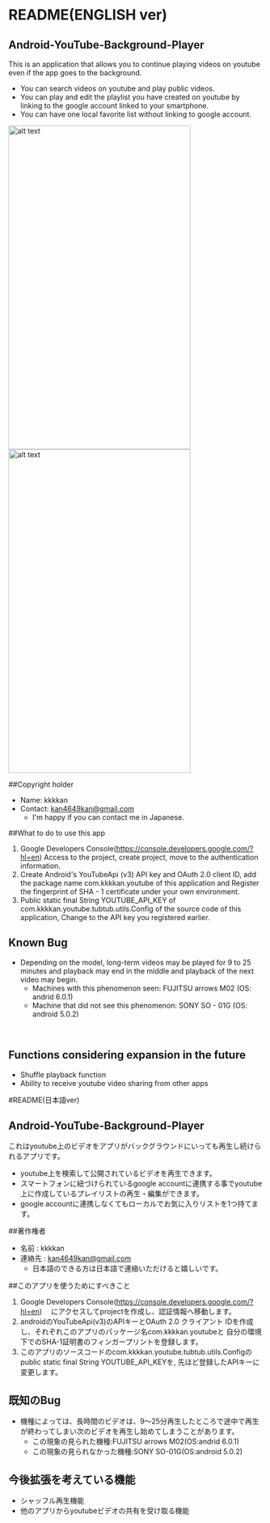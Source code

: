 # README(ENGLISH ver)
## Android-YouTube-Background-Player
This is an application that allows you to continue playing videos on youtube even if the app goes to the background.

- You can search videos on youtube and play public videos.
- You can play and edit the playlist you have created on youtube by linking to the google account linked to your smartphone.
- You can have one local favorite list without linking to google account.

<img src="https://github.com/smedic/Android-YouTube-Background-Player/blob/master/raw/Screenshot_2016-03-24-10-21-27.png" alt="alt text" width="360" height="640">
<img src="https://github.com/smedic/Android-YouTube-Background-Player/blob/master/raw/Screenshot_2016-03-24-10-20-31.png" alt="alt text" width="360" height="640">

##Copyright holder
- Name: kkkkan
- Contact: kan4649kan@gmail.com
  - I'm happy if you can contact me in Japanese.

##What to do to use this app

1. Google Developers Console(https://console.developers.google.com/?hl=en)
Access to the project, create project, move to the authentication information.
1. Create Android's YouTubeApi (v3) API key and OAuth 2.0 client ID, add the package name com.kkkkan.youtube of this application and
Register the fingerprint of SHA - 1 certificate under your own environment.
1. Public static final String YOUTUBE_API_KEY of com.kkkkan.youtube.tubtub.utils.Config of the source code of this application,
Change to the API key you registered earlier.

## Known Bug

- Depending on the model, long-term videos may be played for 9 to 25 minutes and playback may end in the middle and playback of the next video may begin.
  - Machines with this phenomenon seen: FUJITSU arrows M02 (OS: andrid 6.0.1)
  - Machine that did not see this phenomenon: SONY SO - 01G (OS: android 5.0.2)

  
## Functions considering expansion in the future

- Shuffle playback function
- Ability to receive youtube video sharing from other apps



#README(日本語ver)
## Android-YouTube-Background-Player

これはyoutube上のビデオをアプリがバックグラウンドにいっても再生し続けられるアプリです。

- youtube上を検索して公開されているビデオを再生できます。
- スマートフォンに紐づけられているgoogle accountに連携する事でyoutube上に作成しているプレイリストの再生・編集ができます。
- google accountに連携しなくてもローカルでお気に入りリストを1つ持てます。

##著作権者
- 名前 : kkkkan
- 連絡先 : kan4649kan@gmail.com
  - 日本語のできる方は日本語で連絡いただけると嬉しいです。

##このアプリを使うためにすべきこと

1. Google Developers Console(https://console.developers.google.com/?hl=en)
   　にアクセスしてprojectを作成し、認証情報へ移動します。
1. androidのYouTubeApi(v3)のAPIキーとOAuth 2.0 クライアント IDを作成し、それぞれこのアプリのパッケージ名com.kkkkan.youtubeと
自分の環境下でのSHA-1証明書のフィンガープリントを登録します。
1. このアプリのソースコードのcom.kkkkan.youtube.tubtub.utils.Configのpublic static final String YOUTUBE_API_KEYを,
先ほど登録したAPIキーに変更します。

## 既知のBug

- 機種によっては、長時間のビデオは、9～25分再生したところで途中で再生が終わってしまい次のビデオを再生し始めてしまうことがあります。
  - この現象の見られた機種:FUJITSU arrows M02(OS:andrid 6.0.1)
  - この現象の見られなかった機種:SONY SO-01G(OS:android 5.0.2)

  
## 今後拡張を考えている機能

- シャッフル再生機能
- 他のアプリからyoutubeビデオの共有を受け取る機能